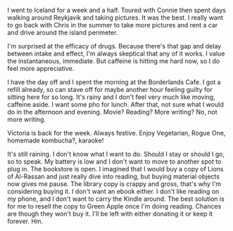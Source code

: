 I went to Iceland for a week and a half. Toured with Connie then spent days walking around Reykjavik and taking pictures. It was the best. I really want to go back with Chris in the summer to take more pictures and rent a car and drive around the island perimeter.

I'm surprised at the efficacy of drugs. Because there's that gap and delay between intake and effect, I'm always skeptical that any of it works. I value the instantaneous, immediate. But caffeine is hitting me hard now, so I do feel more appreciative.

I have the day off and I spent the morning at the Borderlands Cafe. I got a refill already, so can stave off for maybe another hour feeling guilty for sitting here for so long. It's rainy and I don't feel very much like moving, caffeine aside. I want some pho for lunch. After that, not sure what I would do in the afternoon and evening. Movie? Reading? More writing? No, not more writing.

Victoria is back for the week. Always festive. Enjoy Vegetarian, Rogue One, homemade kombucha?, karaoke!

It's still raining. I don't know what I want to do. Should I stay or should I go, so to speak. My battery is low and I don't want to move to another spot to plug in. The bookstore is open. I imagined that I would buy a copy of Lions of Al-Rassan and just really dive into reading, but buying material objects now gives me pause. The library copy is crappy and gross, that's why I'm considering buying it. I don't want an ebook either. I don't like reading on my phone, and I don't want to carry the Kindle around. The best solution is for me to resell the copy to Green Apple once I'm doing reading. Chances are though they won't buy it. I'll be left with either donating it or keep it forever. Hm.
